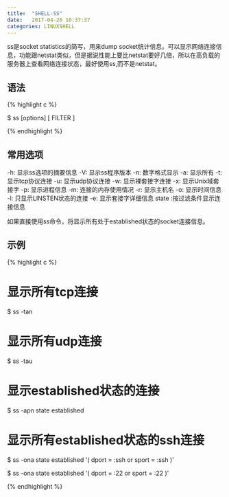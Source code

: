 ```yaml
---
title:  "SHELL-SS"
date:   2017-04-26 10:37:37
categories: LINUXSHELL
---
```


ss是socket statistics的简写，用来dump socket统计信息。可以显示网络连接信息，功能跟netstat类似，但是据说性能上要比netstat要好几倍，所以在高负载的服务器上查看网络连接状态，最好使用ss,而不是netstat。

## **语法**

{% highlight c %}

$ ss [options] [ FILTER ]

{% endhighlight %}


## **常用选项**

-h: 显示ss选项的摘要信息
-V: 显示ss程序版本
-n: 数字格式显示
-a: 显示所有
-t: 显示tcp协议连接
-u: 显示udp协议连接
-w: 显示裸套接字连接
-x: 显示Unix域套接字
-p: 显示进程信息
-m: 连接的内存使用情况
-r: 显示主机名
-o: 显示时间信息
-l: 只显示LINSTEN状态的连接
-e: 显示套接字详细信息
state :按过滤条件显示连接信息

如果直接使用ss命令，将显示所有处于established状态的socket连接信息。

## **示例**


{% highlight c %}

# 显示所有tcp连接

$ ss -tan

# 显示所有udp连接

$ ss -tau

# 显示established状态的连接

$ ss -apn state established

# 显示所有established状态的ssh连接

$ ss -ona state  established '( dport = :ssh or sport = :ssh )'

$ ss -ona state  established '( dport = :22 or sport = :22 )'

{% endhighlight %}
